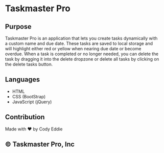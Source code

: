 # Taskmaster Pro

## Purpose
Taskmaster Pro is an application that lets you create tasks dynamically with a custom name and due date. These tasks are saved to local storage and will highlight either red or yellow when nearing due date or become overdue. When a task is completed or no longer needed, you can delete the task by dragging it into the delete dropzone or delete all tasks by clicking on the delete tasks button.

## Languages
* HTML
* CSS (BootStrap)
* JavaScript (jQuery)

## Contribution
Made with ♥ by Cody Eddie

## &copy; Taskmaster Pro, Inc